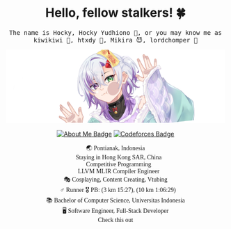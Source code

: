 

<h1 align='center'> Hello, fellow stalkers! 🍀</h1>
<p align='center'>
  <samp>
    The name is Hocky, Hocky Yudhiono 🚀, or you may know me as kiwikiwi 🥝, htxdy 🧩, Mikira 😈, lordchomper 🫛
  </samp>
</p>
<p align="center">
<img src="Mikira.webp">
</p>


<p align='center'><a href="https://hocky.id/"><img src="https://img.shields.io/badge/-Who%20is%20Hocky-purple?logo=about.me&amp;logoWidth=10&amp;logoColor=white&amp;style=for-the-badge" alt="About Me Badge"></a>  <a href="https://codeforces.com/profile/hocky"><img src="https://img.shields.io/badge/-CodeForces-yellow?logo=codeforces&amp;logoWidth=10&amp;logoColor=white&amp;style=for-the-badge" alt="Codeforces Badge"></a>

<p align='center' style='font-family:Comic Sans MS'>
🌏 Pontianak, Indonesia <br>
🍜 Staying in Hong Kong SAR, China <br>
🫦 Competitive Programming <br>
🎹 LLVM MLIR Compiler Engineer <br>
🎭 Cosplaying, Content Creating, Vtubing <br>
🏃‍♂️ Runner 🎖️ PB: (3 km 15:27), (10 km 1:06:29) <br>
📚 Bachelor of Computer Science, Universitas Indonesia<br>
🖥 Software Engineer, Full-Stack Developer<br>
Check this out <a href="https://miteiru.hocky.id" 
   🎥 Miteiru - Learn Languages Through Video 🌍✨
</a>
</p>
